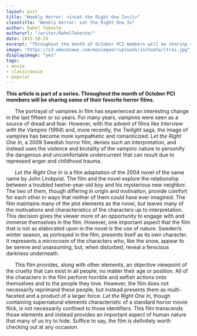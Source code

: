 ```yaml
---
layout: post
title: "Weekly Horror: <i>Let the Right One In</i>"
cleantitle: "Weekly Horror: Let the Right One In"
author: Rahel Tekeste
authorurl: "/writer/RahelTekeste/"
date: 2015-10-24
excerpt: "Throughout the month of October PCI members will be sharing some of their favorite horror films. Rahel explains Let the Right One In's unique portrayal of vampires."
image: "https://s3.amazonaws.com/moviegoer/uploads/inchoate/ltroi.jpg"
displayimage: "yes"
tags: 
- movie
- classicmovie
- popular
---
```

	
**This article is part of a series. Throughout the month of October PCI members will be sharing some of their favorite horror films.**

&nbsp;&nbsp;&nbsp;&nbsp;&nbsp;&nbsp;The portrayal of vampires in film has experienced an interesting change in the last fifteen or so years. For many years, vampires were seen as a source of dread and fear. However, with the advent of films like *Interview with the Vampire* (1994) and, more recently, the *Twilight* saga, the image of vampires has become more sympathetic and romanticized. *Let the Right One In*, a 2009 Swedish horror film, denies such an interpretation, and instead uses the violence and brutality of the vampiric nature to personify the dangerous and uncomfortable undercurrent that can result due to repressed anger and childhood trauma.

&nbsp;&nbsp;&nbsp;&nbsp;&nbsp;&nbsp;*Let the Right One In* is a film adaptation of the 2004 novel of the same name by John Lindqvist. The film and the novel explore the relationship between a troubled twelve-year-old boy and his mysterious new neighbor. The two of them, though differing in origin and motivation, provide comfort for each other in ways that neither of them could have ever imagined. The film maintains many of the plot elements as the novel, but leaves many of the motivations and characteristics of the characters up to interpretation. This decision gives the viewer more of an opportunity to engage with and immerse themselves in the film. However, one important aspect that the film that is not as elaborated upon in the novel is the use of nature. Sweden’s winter season, as portrayed in the film, presents itself as its own character. It represents a microcosm of the characters who, like the snow, appear to be serene and unassuming, but, when disturbed, reveal a ferocious darkness underneath.

&nbsp;&nbsp;&nbsp;&nbsp;&nbsp;&nbsp;This film provides, along with other elements, an objective viewpoint of the cruelty that can exist in all people, no matter their age or position. All of the characters in the film perform horrible and selfish actions onto themselves and to the people they love. However, the film does not necessarily reprimand these people, but instead presents them as multi-faceted and a product of a larger force. *Let the Right One In*, though containing supernatural elements characteristic of a standard horror movie flick, is not necessarily confined to those identifiers. This film transcends those elements and instead provides an important aspect of human nature that many of us try to hide. Suffice to say, the film is definitely worth checking out at any occasion.
